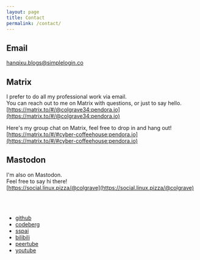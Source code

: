 ```yaml
---
layout: page
title: Contact
permalink: /contact/
---
```

## Email
[hanqixu.blogs@simplelogin.co](hanqixu.blogs@simplelogin.co)

## Matrix
I prefer to do all my professional work via email.  
You can reach out to me on Matrix with questions, or just to say hello.  
[https://matrix.to/#/@colgrave34:pendora.io](https://matrix.to/#/@colgrave34:pendora.io)  

Here's my group chat on Matrix, feel free to drop in and hang out!  
[https://matrix.to/#/#cyber-coffeehouse:pendora.io](https://matrix.to/#/#cyber-coffeehouse:pendora.io)

## Mastodon
I'm also on Mastodon.  
Feel free to say hi there!  
[https://social.linux.pizza/@colgrave](https://social.linux.pizza/@colgrave)  
  
&nbsp;  
&nbsp;  
  
- [github](https://github.com/Colgrave34)
- [codeberg](https://codeberg.org/Colgrave)
- [sspai](https://sspai.com/u/11l4rhh4/updates/)
- [bilibili](https://space.bilibili.com/16015122/)
- [peertube](https://tilvids.com/c/colgrave_channel/videos)
- [youtube](https://www.youtube.com/@Colgrave34)
